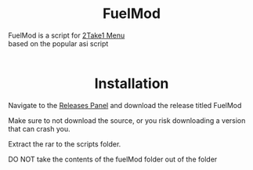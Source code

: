 <h1 align="center">FuelMod</h1>

 FuelMod is a script for [2Take1 Menu](https://gta.2take1.menu/) <br/>based on the popular asi script<br/><br/>
 
<h1 align="center">Installation</h1>

Navigate to the [Releases Panel](https://github.com/Rimmuru/Rimurus-2T1-Scripts/releases/) and download the release titled FuelMod<br/>

Make sure to not download the source, or you risk downloading a version that can crash you.<br/>

Extract the rar to the scripts folder.<br/>

DO NOT take the contents of the fuelMod folder out of the folder
